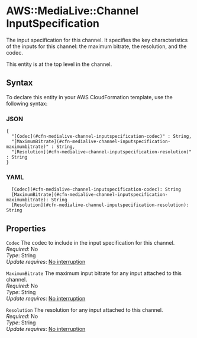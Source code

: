 # AWS::MediaLive::Channel InputSpecification<a name="aws-properties-medialive-channel-inputspecification"></a>

The input specification for this channel\. It specifies the key characteristics of the inputs for this channel: the maximum bitrate, the resolution, and the codec\.

This entity is at the top level in the channel\.

## Syntax<a name="aws-properties-medialive-channel-inputspecification-syntax"></a>

To declare this entity in your AWS CloudFormation template, use the following syntax:

### JSON<a name="aws-properties-medialive-channel-inputspecification-syntax.json"></a>

```
{
  "[Codec](#cfn-medialive-channel-inputspecification-codec)" : String,
  "[MaximumBitrate](#cfn-medialive-channel-inputspecification-maximumbitrate)" : String,
  "[Resolution](#cfn-medialive-channel-inputspecification-resolution)" : String
}
```

### YAML<a name="aws-properties-medialive-channel-inputspecification-syntax.yaml"></a>

```
  [Codec](#cfn-medialive-channel-inputspecification-codec): String
  [MaximumBitrate](#cfn-medialive-channel-inputspecification-maximumbitrate): String
  [Resolution](#cfn-medialive-channel-inputspecification-resolution): String
```

## Properties<a name="aws-properties-medialive-channel-inputspecification-properties"></a>

`Codec` <a name="cfn-medialive-channel-inputspecification-codec"></a>
The codec to include in the input specification for this channel\.  
_Required_: No  
_Type_: String  
_Update requires_: [No interruption](https://docs.aws.amazon.com/AWSCloudFormation/latest/UserGuide/using-cfn-updating-stacks-update-behaviors.html#update-no-interrupt)

`MaximumBitrate` <a name="cfn-medialive-channel-inputspecification-maximumbitrate"></a>
The maximum input bitrate for any input attached to this channel\.  
_Required_: No  
_Type_: String  
_Update requires_: [No interruption](https://docs.aws.amazon.com/AWSCloudFormation/latest/UserGuide/using-cfn-updating-stacks-update-behaviors.html#update-no-interrupt)

`Resolution` <a name="cfn-medialive-channel-inputspecification-resolution"></a>
The resolution for any input attached to this channel\.  
_Required_: No  
_Type_: String  
_Update requires_: [No interruption](https://docs.aws.amazon.com/AWSCloudFormation/latest/UserGuide/using-cfn-updating-stacks-update-behaviors.html#update-no-interrupt)
